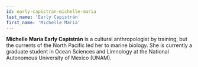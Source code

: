 ```yaml
---
id: early-capistran-michelle-maria
last_name: 'Early Capistrán'
first_name: 'Michelle María'
---
```

**Michelle María Early Capistrán** is a cultural anthropologist by training, but the currents of the North Pacific led her to marine biology. She is currently a graduate student in Ocean Sciences and Limnology at the National Autonomous University of Mexico (UNAM).